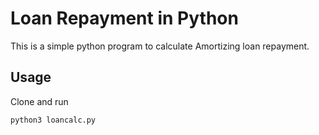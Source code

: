 # Loan Repayment in Python

This is a simple python program to calculate Amortizing loan repayment.

## Usage

Clone and run

```bash
python3 loancalc.py
```

